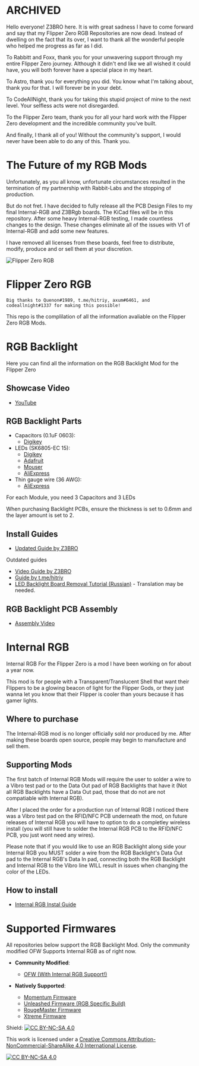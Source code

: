 # ARCHIVED

Hello everyone! Z3BRO here. It is with great sadness I have to come forward and say that my Flipper Zero RGB Repositories are now dead. 
Instead of dwelling on the fact that its over, I want to thank all the wonderful people who helped me progress as far as I did.

To Rabbitt and Foxx, thank you for your unwavering support through my entire Flipper Zero journey. 
Although it didn't end like we all wished it could have, you will both forever have a special place in my heart. 

To Astro, thank you for everything you did. You know what I'm talking about, thank you for that. I will forever be in your debt. 

To CodeAllNight, thank you for taking this stupid project of mine to the next level. Your selfless acts were not disregarded. 

To the Flipper Zero team, thank you for all your hard work with the Flipper Zero development and the incredible community you've built. 

And finally, I thank all of you! Without the community's support, I would never have been able to do any of this. Thank you. 


# The Future of my RGB Mods

Unfortunately, as you all know, unfortunate circumstances resulted in the termination of my partnership with Rabbit-Labs and the stopping of production. 

But do not fret. I have decided to fully release all the PCB Design Files to my final Internal-RGB and Z3BRgb boards. The KiCad files will be in this repository. 
After some heavy Internal-RGB testing, I made countless changes to the design. These changes eliminate all of the issues with V1 of Internal-RGB and add some new features.

I have removed all licenses from these boards, feel free to distribute, modify, produce and or sell them at your discretion. 


 
 
 
 ![Flipper Zero RGB](https://github.com/Z3BRO/Flipper-Zero-RGB/blob/main/RGBFlipperShowcaseGIF.gif)

# Flipper Zero RGB

    Big thanks to Quenon#1989, t.me/hitriy, axum#6461, and codeallnight#1337 for making this possible!
This repo is the complilation of all the information avaliable on the Flipper Zero RGB Mods.
# RGB Backlight
Here you can find all the information on the RGB Backlight Mod for the Flipper Zero

## Showcase Video 
- [YouTube](https://youtu.be/W1frMyVFv6Y)
## RGB Backlight Parts

- Capacitors (0.1uF 0603):
  - [Digikey](https://www.digikey.com/en/products/detail/kyocera-avx/06036C104JAT2A/1600414)
- LEDs (SK6805-EC 15):
  - [Digikey](https://www.digikey.com/en/products/detail/adafruit-industries-llc/4492/11569136)
  - [Adafruit](https://www.adafruit.com/product/4492)
  - [Mouser](https://mouser.com/ProductDetail/Adafruit/4492?qs=CUBnOrq4ZJz3oeplDXDOWA%3D%3D)
  - [AliExpress](https://www.aliexpress.us/item/2251832771718100.html)
- Thin gauge wire (36 AWG):
  - [AliExpress](https://www.aliexpress.us/item/3256805268543019.html)

For each Module, you need 3 Capacitors and 3 LEDs

When purchasing Backlight PCBs, ensure the thickness is set to 0.6mm and the layer amount is set to 2.

## Install Guides

- [Updated Guide by Z3BRO](https://github.com/Z3BRO/Flipper-Zero-RGB/blob/main/InternalRGBInstalGuide.md) 

Outdated guides

- [Video Guide by Z3BRO](https://youtu.be/pft1CI5ikA4)
- [Guide by t.me/hitriy](https://telegra.ph/Flipper-Zero-RGB-backlight-guide-12-26)
- [LED Backlight Board Removal Tutorial (Russian)](https://telegra.ph/Izmenenie-cveta-podsvetki-Flipper-Zero-11-14) - Translation may be needed.

## RGB Backlight PCB Assembly

- [Assembly Video](https://youtu.be/N64fDjziTaE)

# Internal RGB
Internal RGB For the Flipper Zero is a mod I have been working on for about a year now.

This mod is for people with a Transparent/Translucent Shell that want their Flippers to be a glowing beacon of light for the Flipper Gods, or they just wanna let you know that their Flipper is cooler than yours because it has gamer lights.

## Where to purchase
The Internal-RGB mod is no longer officially sold nor produced by me. After making these boards open source, people may begin to manufacture and sell them. 

## Supporting Mods
The first batch of Internal RGB Mods will require the user to solder a wire to a Vibro test pad or to the Data Out pad of RGB Backlights that have it (Not all RGB Backlights have a Data Out pad, those that do not are not compatiable with Internal RGB). 

After I placed the order for a production run of Internal RGB I noticed there was a Vibro test pad on the RFID/NFC PCB underneath the mod, on future releases of Internal RGB you will have to option to do a completley wireless install (you will still have to solder the Internal RGB PCB to the RFID/NFC PCB, you just wont need any wires). 

Please note that if you would like to use an RGB Backlight along side your Internal RGB you MUST solder a wire from the RGB Backlight's Data Out pad to the Internal RGB's Data In pad, connecting both the RGB Backlight and Internal RGB to the Vibro line WILL result in issues when changing the color of the LEDs.

## How to install
- [Internal RGB Instal Guide](https://github.com/Z3BRO/Flipper-Zero-RGB/blob/main/InternalRGBInstalGuide.md)

# Supported Firmwares

All repositories below support the RGB Backlight Mod. Only the community modified OFW Supports Internal RGB as of right now.

- **Community Modified**:
  - [OFW (With Internal RGB Support!)](https://github.com/Z3BRO/Flipper-Zero-OFW-RGB)

- **Natively Supported**:
  - [Momentum Firmware](https://github.com/Next-Flip/Momentum-Firmware)
  - [Unleashed Firmware (RGB Specific Build)](https://github.com/DarkFlippers/unleashed-firmware)
  - [RougeMaster Firmware](https://github.com/RogueMaster/flipperzero-firmware-wPlugins)
  - [Xtreme Firmware](https://github.com/Flipper-XFW/Xtreme-Firmware)
  
Shield: [![CC BY-NC-SA 4.0][cc-by-nc-sa-shield]][cc-by-nc-sa]

This work is licensed under a
[Creative Commons Attribution-NonCommercial-ShareAlike 4.0 International License][cc-by-nc-sa].

[![CC BY-NC-SA 4.0][cc-by-nc-sa-image]][cc-by-nc-sa]

[cc-by-nc-sa]: http://creativecommons.org/licenses/by-nc-sa/4.0/
[cc-by-nc-sa-image]: https://licensebuttons.net/l/by-nc-sa/4.0/88x31.png
[cc-by-nc-sa-shield]: https://img.shields.io/badge/License-CC%20BY--NC--SA%204.0-lightgrey.svg
